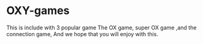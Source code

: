 # OXY-games
This is include with 3 popular game The OX game, super OX game ,and the connection game, And we hope that you will enjoy with this.

